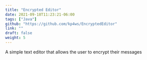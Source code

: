 ```yaml
---
title: "Encrypted Editor"
date: 2021-09-18T11:23:21-06:00
tags: ["Java"]
github: "https://github.com/kp4ws/EncryptedEditor"
link: ""
draft: false
weight: 5
---
```

A simple text editor that allows the user to encrypt their messages